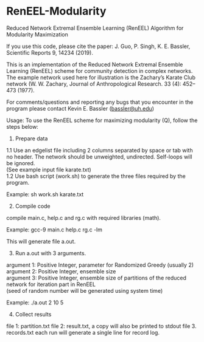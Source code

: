 # RenEEL-Modularity
Reduced Network Extremal Ensemble Learning (RenEEL) Algorithm for Modularity Maximization 

If you use this code, please cite the paper:
J. Guo, P. Singh, K. E. Bassler, Scientific Reports 9, 14234 (2019).

This is an implementation of the Reduced Network Extremal Ensemble Learning (RenEEL) scheme for community detection in complex networks. The example network used here for illustration is the Zachary’s Karate Club network (W. W. Zachary, Journal of Anthropological Research. 33 (4): 452–473 (1977).

For comments/questions and reporting any bugs that you encounter in the program please contact Kevin E. Bassler (bassler@uh.edu)

Usage: 
To use the RenEEL scheme for maximizing modularity (Q), follow the steps below:

1. Prepare data

1.1 Use an edgelist file including 2 columns separated by space or tab with no header. The network should be unweighted, undirected. Self-loops will be ignored.\
(See example input file karate.txt)\
1.2 Use bash script (work.sh) to generate the three files required by the program. 

Example:
	sh work.sh karate.txt 


2. Compile code

compile main.c, help.c and rg.c with required libraries (math).

Example:
	gcc-9 main.c help.c rg.c  -lm

This will generate file a.out.

3. Run a.out with 3 arguments.

argument 1: Positive Integer, parameter for Randomized Greedy  (usually 2)\
argument 2: Positive Integer, ensemble size\
argument 3: Positive Integer, ensemble size of partitions of the reduced network for iteration part in RenEEL\
(seed of random number will be generated using system time)

Example:
	./a.out 2 10 5 

4. Collect results

file 1: partition.txt 
file 2: result.txt, a copy will also be printed to stdout
file 3. records.txt each run will generate a single line for record log.
